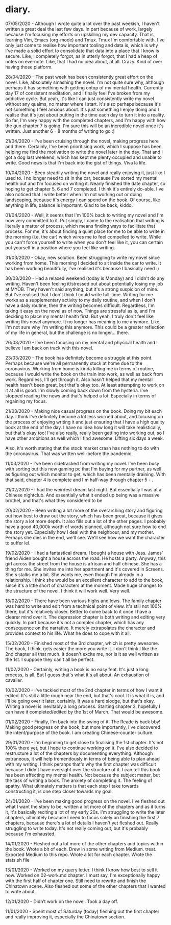 # diary.

07/05/2020 - Although I wrote quite a lot over the past weekish, I haven't written a great deal the last few days. In part because of work, largely because I'm focusing my efforts on upskilling my dev capacity. That is, learning Vim, Emacs (org-mode) and Tmux. Tmux I'm comfortable with. I've only just come to realise how important tooling and data is, which is why I've made a solid effort to consolidate that data into a place that I know is secure. Like, I completely forgot, as in utterly forgot, that I had a heap of notes on evernote. Like, that I had no idea about, at all. Crazy. Kind of over having those platform.

28/04/2020 - The past week has been consistently great effort on the novel. Like, absolutely smashing the novel. I'm not quite sure why, although perhaps it has something with getting ontop of my mental health. Currently day 17 of consistent meditation, and I finally feel I've broken from my addictive cycle. But yeah, it's like I can just consistently write my novel without any qualms, no matter where I start. It's also perhaps because it's not something I feel anxious about. It's just something I enjoy doing and I realise that it's just about putting in the time each day to turn it into a reality. So far, I'm very happy with the completed chapters, and I'm happy with how the gun chapter 7 is going. I'm sure this will be an incredible novel once it's written. Just another 6 - 8 months of writing to go :)

21/04/2020 - I've been cruising through the novel, making progress here and there. Certainly, I've been prioritising work, which I suppose has been helping me find the motivation to write the novel later in the day. That and I got a dog last weekend, which has kept me plenty occupied and unable to write. Good news is that I'm back into the gist of things. Viva la life.

10/04/2020 - Been steadily writing the novel and really enjoying it, just like I used to. I no longer need to sit in the car, because I've sorted my mental health out and I'm focused on writing it. Nearly finished the date chapter, so hoping to get chapter 5, 6 and 7 completed. I think it's entirely do-able. I've also noticed that I write better when I'm not working out or doing landscaping, because it's energy I can spend on the book. Of course, like anything in life, balance is important. Glad to be back, kiddo.

01/04/2020 - Well, it seems that I'm 100% back to writing my novel and I'm now very committed to it. Put simply, I came to the realisation that writing is literally a matter of process, which means finding ways to facilitate that process. For me, it's about finding a quiet place for me to be able to write in the morning (i.e. the car) which wires me to feel compelled to write. While you can't force yourself to write when you don't feel like it, you can certain put yourself in a position where you feel like writing.

31/03/2020 - Okay, new solution. Been struggling to write my novel since working from home. This morning I decided to sit inside the car to write. It has been working beautifully, I've realised it's because I basically need :)

30/03/2020 - Had a relaxed weekend (today is Monday) and I didn't do any writing. Haven't been feeling it/stressed out about potentially losing my job at MYOB. They haven't said anything, but it's a strong suspicion of mine. But I've realised that I don't think I could write full-time. Writing for me works as a supplementary activity to my daily routine, and when I don't have a daily routine, then the writing becomes difficult. Regardless, I'm taking it easy on the novel as of now. Things are stressful as is, and I'm deciding to place my mental health first. But yeah, I truly don't feel like writing this novel anymore. It no longer has meaning to me anymore. Like, I'm not sure why I'm writing this anymore. This could be a greater reflection of my life in general, but the challenge is no longer... there.

26/03/2020 - I've been focusing on my mental and physical health and I believe I am back on track with this novel.

23/03/2020 - The book has definitely become a struggle at this point. Perhaps because we're all permanently stuck at home due to the coronavirus. Working from home is kinda killing me in terms of routine, because I would write the book on the train into work, as well as back from work. Regardless, I'll get through it. Also hasn't helped that my mental health hasn't been great, but that's okay too. At least attempting to work on it at all is good. I'm slowly coming back down from the hysteria. I've stopped reading the news and that's helped a lot. Especially in terms of regaining my focus.

21/03/2020 - Making nice casual progress on the book. Doing my bit each day. I think I've definitely become a lot less worried about, and focusing on the process of enjoying writing it and just ensuring that I have a high quality book at the end of the day. I have no idea how long it will take realistically, but that's okay too! I've also really, really been getting into working out, so I have other ambitions as well which I find awesome. Lifting six days a week.

Also, it's worth stating that the stock market crash has nothing to do with the coronavirus. That was written well-before the pandemic.

11/03/2020 - I've been sidetracked from writing my novel. I've been busy with sorting out this new gaming pc that I'm buying for my partner, as well as figuring out which monitor to get, which has been mentally draining. With that said, chapter 4 is complete and I'm half-way through chapter 5 - .

21/02/2020 - I had the weirdest dream last night. But essentially I was at a Chinese nightclub. And essentially what it ended up being was a massive brothel, and that's what they considered to be

20/02/2020 - Been writing a lot more of the overarching story and figuring out how best to draw out the story, which has been great, because it gives the story a lot more depth. It also fills out a lot of the other pages. I probably have a good 40,000k worth of words planned, although not sure how to end the story yet. Especially how I deal with the neighbour, and my mother. Perhaps she dies in the end, we'll see. We'll see how we want the character to suffer lel.

19/02/2020 - I had a fantastical dream. I bought a house with Jess. James' friend Aiden bought a house across the road. He hosts a party. Anyway, this girl across the street from the house is african and half chinese. She has a thing for me. She invites me into her apartment and it's covered in Screens. She's stalks me a bit. She wants me, even though I'm already in a relationship. I think she would be an excellent character to add to the book, since it's a little short of characters at the moment. Made huge changes to the structure of the novel. I think it will work well. Very well.

18/02/2020 - There have been various highs and lows. The family chapter was hard to write and edit from a technical point of view. It's still not 100% there, but it's relatively closer. Better to come back to it once I have a clearer mind over it. The depression chapter is both writing and editing very quickly. In part because it's not a complex chapter, which has any consequence on the narrative. It merely extrapolates the character and provides context to his life. What he does to cope with it all.

15/02/2020 - Finished most of the 3rd chapter, which is pretty awesome. The book, I think, gets easier the more you write it. I don't think I like the 2nd chapter all that much. It doesn't excite me, nor is it as well written as the 1st. I suppose they can't all be perfect.

11/02/2020 - Certainly, writing a book is no easy feat. It's just a long process, is all. But I guess that's what it's all about. An exhaustion of cavalier.

10/02/2020 - I've tackled most of the 2nd chapter in terms of how I want it edited. It's still a little rough near the end, but that's cool. It is what it is, and I'll be going over it later, certainly. It was a hard slodge, but that's okay. Writing a novel is inevitably a long process. Starting chapter 3, hopefully I can have it completed/edited by the 1st of March. That would be awesome.

01/02/2020 - Finally, I'm back into the swing of it. The Reade is back bby! Making good progress on the book, but more importantly, I've discovered the intent/purpose of the book. I am creating Chinese-counter culture.

29/01/2020 - I'm beginning to get close to finalising the 1st chapter. It's not 100% there yet, but I hope to continue working on it. I've also decided to restructure a lot of the chapters by documenting everything. Although extraneous, it will help tremendously in terms of being able to plan ahead with my writing. I think perahps that's why the first chapter was difficult because I didn't have oversight over the structure of it. I can tell this book has been affecting my mental health. Not because the subject matter, but the task of writing a book. The anxiety of completing it. The feeling of apathy. What ultimately matters is that each step I take towards constructing it, is one step closer towards my goal.

24/01/2020 - I've been making good progress on the novel. I've fleshed out what I want the story to be, written a lot more of the chapters and as it turns it, it's basically reciting a lot of my early 20s. I'm struggling to write the later chapters, ultimately because I need to focus solely on finishing the first 7 chapters, because there's a lot of details I haven't yet fleshed out. Really struggling to write today. It's not really coming out, but it's probably because I'm exhausted.

14/01/2020 - Fleshed out a lot more of the other chapters and topics within the book. Wrote a bit of each. Drew in some writing from Medium. treat. Exported Medium to this repo. Wrote a lot for each chapter. Wrote the stats.sh file

13/01/2020 - Worked on my query letter. I think I know how best to sell it now. Worked on 02-work.md chapter. I must say, I'm exceptionally happy with the first half of chapter one. Still need to rewrite and finish the Chinatown scene. Also fleshed out some of the other chapters that I wanted to write about.

12/01/2020 - Didn’t work on the novel. Took a day off.

11/01/2020 - Spent most of Saturday (today) fleshing out the first chapter and really improving it, especially the Chinatown section.
